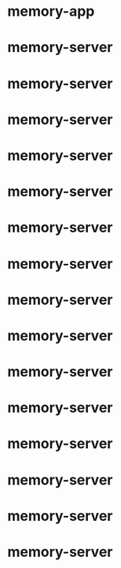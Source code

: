 # memory-app
# memory-server
# memory-server
# memory-server
# memory-server
# memory-server
# memory-server
# memory-server
# memory-server
# memory-server
# memory-server
# memory-server
# memory-server
# memory-server
# memory-server
# memory-server
